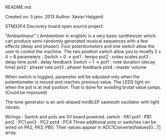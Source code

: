 README.md

 Created on: 5 janv. 2013
     Author: Xavier Halgand
     
STM32F4 Discovery board open source project.

"Ambiantiseur" ( Ambientizer in english) is a very basic synthesizer 
which can produce semi-randomly generated musical sequences with a few effects (delay and phaser).
Four potentiometers and one switch allow the user to control the machine.
The two position switch allow you to modify 2 x 4 = 8 parameters :
Switch = 0 ->
	pot1 : tempo
	pot2 : notes scales
	pot3 : delay time
	pot4 : delay feedback
Switch = 1 ->
	pot1 : note duration (decay time)
	pot2 : phaser rate
	pot3 : phaser feedback
	pot4 : master volume

When switch is toggled, parameter will be adjusted only when the potentiometer is moved and reaches previous value.
The LEDS light on when the pot is at real position.
That is done for avoiding brutal value jumps. (Could be improved)

The tone generator is an anti-aliased minBLEP sawtooth oscillator with light vibrato.

Wirings :
Switch and pots are 3V board powered.
	switch : PA1
	pot1   : PB1
	pot2   : PC1
	pot3   : PC2
	pot4   : PC4
Three additional pots or switches can be wired on PA2, PA3, PB0. Their values appear in ADC1ConvertedValues[0...7] array.
